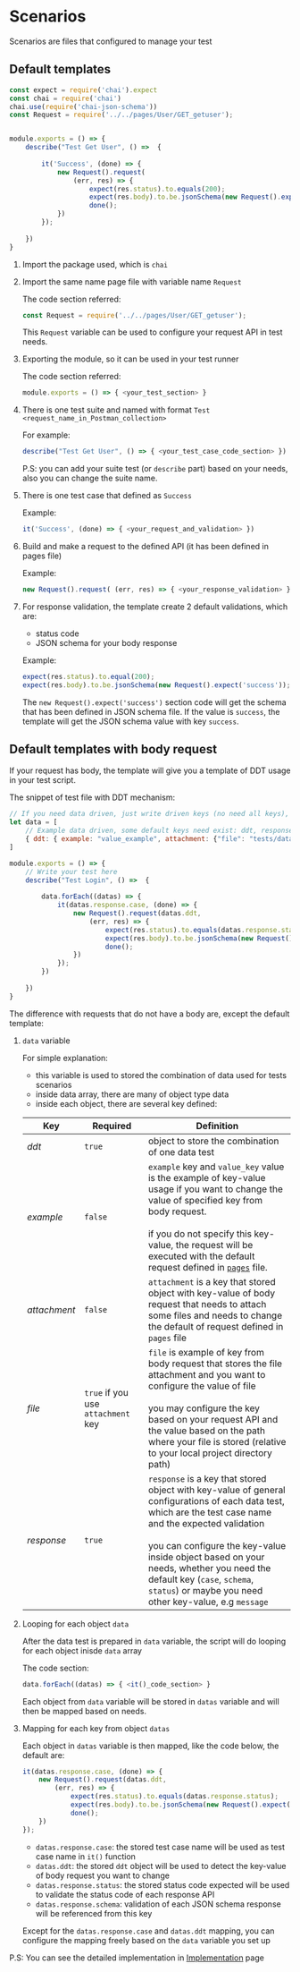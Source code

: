 # Scenarios

Scenarios are files that configured to manage your test

## Default templates

```javascript
const expect = require('chai').expect
const chai = require('chai')
chai.use(require('chai-json-schema'))
const Request = require('../../pages/User/GET_getuser');


module.exports = () => {
    describe("Test Get User", () =>  {
        
        it('Success', (done) => {
            new Request().request( 
                (err, res) => {
                    expect(res.status).to.equals(200);
                    expect(res.body).to.be.jsonSchema(new Request().expect('success'))
                    done();
            })
        });
        
    })
}
```


1. Import the package used, which is `chai`
2. Import the same name page file with variable name `Request`

    The code section referred:
    
    ```javascript
    const Request = require('../../pages/User/GET_getuser');
    ```
    
    This `Request` variable can be used to configure your request API in test needs.
    
3. Exporting the module, so it can be used in your test runner

    The code section referred:
    
    ```javascript
    module.exports = () => { <your_test_section> }
    ```
4. There is one test suite and named with format `Test <request_name_in_Postman_collection>`
    
    For example:
    
    ```javascript
    describe("Test Get User", () => { <your_test_case_code_section> }) 
    ```
    
    P.S: you can add your suite test (or `describe` part) based on your needs, also you can change the suite name.
5. There is one test case that defined as `Success`
    
    Example:
    ```javascript
    it('Success', (done) => { <your_request_and_validation> })
    ```

6. Build and make a request to the defined API (it has been defined in pages file)

    Example:
    
    ```javascript
    new Request().request( (err, res) => { <your_response_validation> } )
    ```

    
    
7. For response validation, the template create 2 default validations, which are:
    - status code
    - JSON schema for your body response
    
    Example:
    
    ```js
    expect(res.status).to.equal(200);
    expect(res.body).to.be.jsonSchema(new Request().expect('success'));
    ```
    
    The `new Request().expect('success')` section code will get the schema that has been defined in JSON schema file. If the value is `success`, the template will get the JSON schema value with key `success`.
    
## Default templates with body request

If your request has body, the template will give you a template of DDT usage in your test script.

The snippet of test file with DDT mechanism:

```js
// If you need data driven, just write driven keys (no need all keys), for example
let data = [
    // Example data driven, some default keys need exist: ddt, response, attachment (if any)
    { ddt: { example: "value_example", attachment: {"file": "tests/data/file/example.png"} }, response: { case: "Success cases", schema: "success", status: 200 } }
]

module.exports = () => {
    // Write your test here
    describe("Test Login", () =>  {
        
        data.forEach((datas) => {
            it(datas.response.case, (done) => {
                new Request().request(datas.ddt, 
                    (err, res) => {
                        expect(res.status).to.equals(datas.response.status);
                        expect(res.body).to.be.jsonSchema(new Request().expect(datas.response.schema))
                        done();
                })
            });
        })
        
    })
}
```

The difference with requests that do not have a body are, except the default template:
1. `data` variable
    
    For simple explanation:
    - this variable is used to stored the combination of data used for tests scenarios
    - inside data array, there are many of object type data
    - inside each object, there are several key defined:
    
    | Key  | Required | Definition |
    | ------------- | ------------- | ---- |
    | <i>ddt</i>  | `true`  | object to store the combination of one data test |
    | <i>example</i>  | `false`  | `example` key and `value_key` value is the example of key-value usage if you want to change the value of specified key from body request. <br><br>if you do not specify this key-value, the request will be executed with the default request defined in [`pages`]() file. |
    | <i>attachment</i>  | `false`  | `attachment` is a key that stored object with key-value of body request that needs to attach some files and needs to change the default of request defined in `pages` file |
    | <i>file</i>  | `true` if you use `attachment` key  | `file` is example of key from body request that stores the file attachment and you want to configure the value of file <br> <br> you may configure the key based on your request API and the value based on the path where your file is stored (relative to your local project directory path) |
    | <i>response</i>  | `true`  | `response` is a key that stored object with key-value of general configurations of each data test, which are the test case name and the expected validation<br> <br> you can configure the key-value inside object based on your needs, whether you need the default key (`case`, `schema`, `status`) or maybe you need other key-value, e.g `message` |
    
2. Looping for each object `data`

    After the data test is prepared in `data` variable, the script will do looping for each object inisde `data` array
    
    The code section:
    
    ```js
    data.forEach((datas) => { <it()_code_section> }
    ```

    Each object from `data` variable will be stored in `datas` variable and will then be mapped based on needs.
3. Mapping for each key from object `datas`

    Each object in `datas` variable is then mapped, like the code below, the default are:
    
    ```js
    it(datas.response.case, (done) => {
        new Request().request(datas.ddt, 
            (err, res) => {
                expect(res.status).to.equals(datas.response.status);
                expect(res.body).to.be.jsonSchema(new Request().expect(datas.response.schema))
                done();
        })
    });
    ```
    
    - `datas.response.case`: the stored test case name will be used as test case name in `it()` function
    - `datas.ddt`: the stored `ddt` object will be used to detect the key-value of body request you want to change
    - `datas.response.status`: the stored status code expected will be used to validate the status code of each response API
    - `datas.response.schema`: validation of each JSON schema response will be referenced from this key
    
    Except for the `datas.response.case` and `datas.ddt` mapping, you can configure the mapping freely based on the `data` variable you set up
    
P.S: You can see the detailed implementation in [Implementation]() page